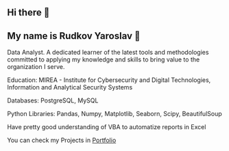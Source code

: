 ## Hi there 👋

## My name is Rudkov Yaroslav 🤙

Data Analyst. A dedicated learner of the latest tools and methodologies committed to applying my knowledge and skills to bring value to the organization I serve.

Education: MIREA - Institute for Cybersecurity and Digital Technologies, Information and Analytical Security Systems

Databases:
PostgreSQL, MySQL

Python Libraries:
Pandas, Numpy, Matplotlib, Seaborn, Scipy, BeautifulSoup

Have pretty good understanding of VBA to automatize reports in Excel

You can check my Projects in [Portfolio](https://github.com/RudkovYaroslav/portfolio)
